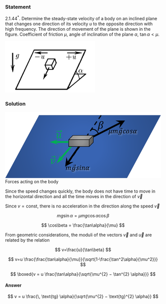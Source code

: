 ###  Statement

$2.1.44^*.$ Determine the steady-state velocity of a body on an inclined plane that changes one direction of its velocity $u$ to the opposite direction with high frequency. The direction of movement of the plane is shown in the figure. Coefficient of friction $\mu$, angle of inclination of the plane $\alpha$, $\tan\alpha < \mu$.

![ For problem $2.1.44^*$ |291x166, 31%](../../img/2.1.44/statement.png)

### Solution

![ Forces acting on the body |735x311, 59%](../../img/2.1.44/draw.png)  Forces acting on the body

Since the speed changes quickly, the body does not have time to move in the horizontal direction and all the time moves in the direction of $\vec{v}$

Since $v=\text{const}$, there is no acceleration in the direction along the speed $\vec{v}$

$$
mg\sin\alpha = \mu mg \cos\alpha\cos\beta
$$

$$
\cos\beta = \frac{\tan\alpha}{\mu}
$$

From geometric considerations, the moduli of the vectors $\vec{v}$ and $\vec{u}$ are related by the relation

$$
v=\frac{u}{\tan\beta}
$$

$$
v=u \frac{\frac{\tan\alpha}{\mu}}{\sqrt{1-\frac{\tan^2\alpha}{\mu^2}}}
$$

$$
\boxed{v = u \frac{\tan\alpha}{\sqrt{\mu^{2} − \tan^{2} \alpha}}}
$$

#### Answer

$$
v = u \frac{\, \text{tg} \alpha}{\sqrt{\mu^{2} − \text{tg}^{2} \alpha}}
$$